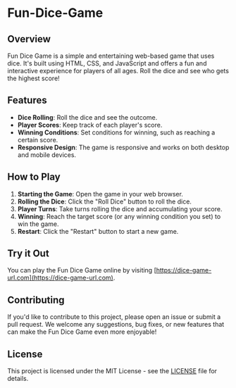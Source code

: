 # Fun-Dice-Game

## Overview

Fun Dice Game is a simple and entertaining web-based game that uses dice. It's built using HTML, CSS, and JavaScript and offers a fun and interactive experience for players of all ages. Roll the dice and see who gets the highest score!

## Features

- **Dice Rolling**: Roll the dice and see the outcome.
- **Player Scores**: Keep track of each player's score.
- **Winning Conditions**: Set conditions for winning, such as reaching a certain score.
- **Responsive Design**: The game is responsive and works on both desktop and mobile devices.

## How to Play

1. **Starting the Game**: Open the game in your web browser.
2. **Rolling the Dice**: Click the "Roll Dice" button to roll the dice.
3. **Player Turns**: Take turns rolling the dice and accumulating your score.
4. **Winning**: Reach the target score (or any winning condition you set) to win the game.
5. **Restart**: Click the "Restart" button to start a new game.

## Try it Out

You can play the Fun Dice Game online by visiting [https://dice-game-url.com](https://dice-game-url.com).

## Contributing

If you'd like to contribute to this project, please open an issue or submit a pull request. We welcome any suggestions, bug fixes, or new features that can make the Fun Dice Game even more enjoyable!

## License

This project is licensed under the MIT License - see the [LICENSE](LICENSE) file for details.
